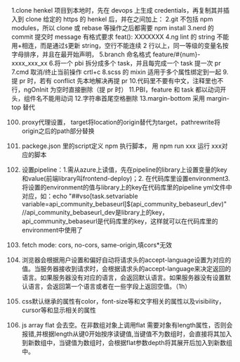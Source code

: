 1.clone henkel 项目到本地时，先在 devops 上生成 credentials，再复制其并插入到 clone 给定的 https 的 henkel 后，并在之间加上：
2.git 不包括 npm modules，所以 clone 或 rebase 等操作之后都需要 npm install
3.nerd 的 commit 提交时 message 有格式要求 feat(): XXXXXXX
4.ng lint 的 string 不能用+相连，而是通过`$`更新 string，空行不能连续 2 行以上，同一等级的变量名按字母排序，并且在最开始声明，
5.branch 命名格式 feature/#{num}-xxxx_xxx_xx 
6.将一个 pbi 拆分成多个 task，并且每完成一个 task 提一次 pr
7.cmd 取消/终止当前操作 crtl+c
8.scss 的 mixin 适用于多个属性绑定到一起 
9.提 pr 时，若有 conflict 先本地解决再提 pr 
10.代码里不要有中文，注释里也不行，ngOnInit 为空时直接删除（提 pr 时）
11.PBI，feature 和 task 都以动词开头，组件名不能用动词 
12.字符串首尾空格删除
13.margin-bottom 采用 margin-top 替代


100. proxy代理设置， target将location的origin替代为target，pathrewrite将origin之后的path部分替换
109. packege.json 里的script定义 npm 执行脚本， 用 npm run xxx 运行 xxx对应的脚本

110. 设置pipeline：1.需从azure上读值，先在pipeline的library上设置变量的key和value(前端library叫frontend-deploy)；2. 在代码库里设置environment3.将设置的environment的值与library上的key在代码库里的pipeline yml文件中对应，如：echo "##vso[task.setvariable variable=api_community_bebaseurl]$(api_community_bebaseurl_dev)" //api_community_bebaseurl_dev是library上的key，api_community_bebaseurl是代码库里的key，这样就可以在代码库里的environment中使用了
112. fetch mode: cors, no-cors, same-origin,填cors*无效
113. 浏览器会根据用户设置和偏好自动将请求头的accept-language设置为对应的值。当服务器接收到请求时，会根据请求头的accept-language来决定返回的语言。如果服务器没有对应的语言，会返回默认语言。如果服务器没有设置默认语言，会返回第一个语言或者在一些字段上返回空值。（1h）
114. css默认继承的属性有color，font-size等和文字相关的属性以及visibility，cursor等和显示相关的属性
115. js array flat 会去空。在非数组对象上调用flat 需要对象有length属性，否则会报错,并根据length从键0开始按序读键值,当键值不为数组时，会直接将其加入到新数组中，当键值为数组时，会根据flat参数depth将其展开后加入到新数组中。